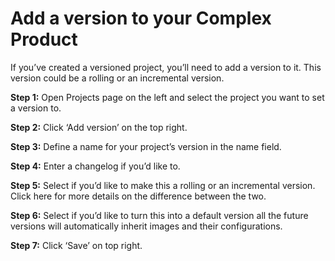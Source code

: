 # Add a version to your Complex Product

If you’ve created a versioned project, you’ll need to add a version to it. This version could be a rolling or an incremental version.

**Step 1:** Open Projects page on the left and select the project you want to set a version to.

**Step 2:** Click ‘Add version’ on the top right.

**Step 3:** Define a name for your project’s version in the name field.

**Step 4:** Enter a changelog if you’d like to.

**Step 5:** Select if you’d like to make this a rolling or an incremental version. Click here for more details on the difference between the two.

**Step 6:** Select if you’d like to turn this into a default version all the future versions will automatically inherit images and their configurations.

**Step 7:** Click ‘Save’ on top right.
